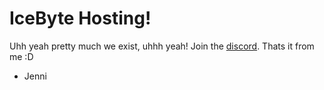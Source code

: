 # IceByte Hosting!
Uhh yeah pretty much we exist, uhhh yeah!
Join the [discord](https://discord.gg/J4MKdynEDT).
Thats it from me :D
 - Jenni
